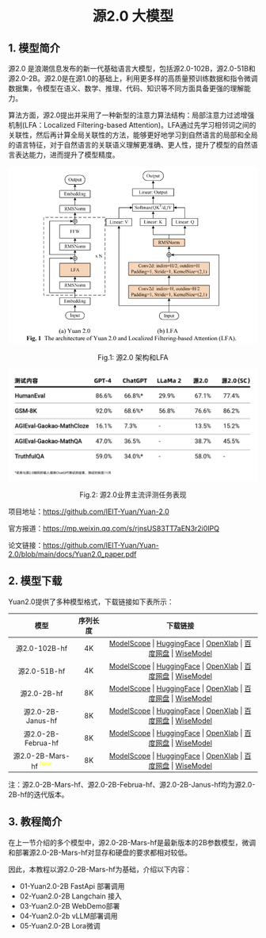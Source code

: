 
<div align="center">
<h1>
  源2.0 大模型
</h1>
</div>

## 1. 模型简介

源2.0 是浪潮信息发布的新一代基础语言大模型，包括源2.0-102B，源2.0-51B和源2.0-2B。源2.0是在源1.0的基础上，利用更多样的高质量预训练数据和指令微调数据集，令模型在语义、数学、推理、代码、知识等不同方面具备更强的理解能力。

算法方面，源2.0提出并采用了一种新型的注意力算法结构：局部注意力过滤增强机制(LFA：Localized Filtering-based Attention)。LFA通过先学习相邻词之间的关联性，然后再计算全局关联性的方法，能够更好地学习到自然语言的局部和全局的语言特征，对于自然语言的关联语义理解更准确、更人性，提升了模型的自然语言表达能力，进而提升了模型精度。

<div align=center>
  <img src=images/yuan2.0-0.png >
  <p>Fig.1: 源2.0 架构和LFA</p>
</div>

<div align=center>
  <img src=images/yuan2.0-1.jpg >
  <p>Fig.2: 源2.0业界主流评测任务表现</p>
</div>


项目地址：https://github.com/IEIT-Yuan/Yuan-2.0

官方报道：https://mp.weixin.qq.com/s/rjnsUS83TT7aEN3r2i0IPQ

论文链接：https://github.com/IEIT-Yuan/Yuan-2.0/blob/main/docs/Yuan2.0_paper.pdf

## 2. 模型下载
Yuan2.0提供了多种模型格式，下载链接如下表所示：

|                                 模型                                  | 序列长度  |                                                                                                                                                                                       下载链接                                                                                                                                                                                        |
|:-------------------------------------------------------------------:| :------: |:---------------------------------------------------------------------------------------------------------------------------------------------------------------------------------------------------------------------------------------------------------------------------------------------------------------------------------------------------------------------------------:|
|                            源2.0-102B-hf                             |    4K    | [ModelScope](https://modelscope.cn/models/YuanLLM/Yuan2.0-102B-hf/summary) \| [HuggingFace](https://huggingface.co/IEITYuan/Yuan2-102B-hf) \| [OpenXlab](https://openxlab.org.cn/models/detail/YuanLLM/Yuan2-102B-hf)  \|  [百度网盘](https://pan.baidu.com/s/1O4GkPSTPu5nwHk4v9byt7A?pwd=pq74#list/path=%2F) \| [WiseModel](https://www.wisemodel.cn/models/IEIT-Yuan/Yuan2-102B-hf) |
|                             源2.0-51B-hf                             |    4K    | [ModelScope](https://modelscope.cn/models/YuanLLM/Yuan2.0-51B-hf/summary)  \| [HuggingFace](https://huggingface.co/IEITYuan/Yuan2.0-51B-hf)  \| [OpenXlab](https://openxlab.org.cn/models/detail/YuanLLM/Yuan2-51B-hf)   \| [百度网盘](https://pan.baidu.com/s/1-qw30ZuyrMfraFtkLgDg0A?pwd=v2nd#list/path=%2F) \| [WiseModel](https://www.wisemodel.cn/models/IEIT-Yuan/Yuan2-51B-hf) |
|                             源2.0-2B-hf                              |    8K    |  [ModelScope](https://modelscope.cn/models/YuanLLM/Yuan2.0-2B-hf/summary)   \| [HuggingFace](https://huggingface.co/IEITYuan/Yuan2-2B-hf)   \| [OpenXlab](https://openxlab.org.cn/models/detail/YuanLLM/Yuan2-2B-hf)    \| [百度网盘](https://pan.baidu.com/s/1nt-03OAnjtZwhiVywj3xGw?pwd=nqef#list/path=%2F) \| [WiseModel](https://www.wisemodel.cn/models/IEIT-Yuan/Yuan2-2B-hf)   |
|                          源2.0-2B-Janus-hf                           |    8K    | [ModelScope](https://modelscope.cn/models/YuanLLM/Yuan2-2B-Janus-hf/files)   \| [HuggingFace](https://huggingface.co/IEITYuan/Yuan2-2B-Janus-hf) \| [OpenXlab](https://openxlab.org.cn/models/detail/YuanLLM/Yuan2-2B-Janus-hf)  \| [百度网盘](https://pan.baidu.com/s/1f7l-rSVlYAij33htR51TEg?pwd=hkep ) \| [WiseModel](https://www.wisemodel.cn/models/IEIT-Yuan/Yuan2-2B-Janus-hf) |
|                          源2.0-2B-Februa-hf                          |    8K    |  [ModelScope](https://modelscope.cn/models/YuanLLM/Yuan2-2B-Februa-hf)   \| [HuggingFace](https://huggingface.co/IEITYuan/Yuan2-2B-Februa-hf) \| [OpenXlab](https://openxlab.org.cn/models/detail/YuanLLM/Yuan2-2B-Februa-hf)  \| [百度网盘](https://pan.baidu.com/s/1f7l-rSVlYAij33htR51TEg?pwd=hkep ) \| [WiseModel](https://www.wisemodel.cn/models/IEIT-Yuan/Yuan2-2B-Februa-hf)  |
| 源2.0-2B-Mars-hf <sup><font color="#FFFF00">*New*</font><br /></sup> |    8K    | [ModelScope](https://modelscope.cn/models/YuanLLM/Yuan2-2B-Mars-hf)   \| [HuggingFace](https://huggingface.co/IEITYuan/Yuan2-2B-Mars-hf) \| [OpenXlab](https://openxlab.org.cn/models/detail/YuanLLM/Yuan2-2B-Mars-hf)  \| [百度网盘](https://pan.baidu.com/s/1f7l-rSVlYAij33htR51TEg?pwd=hkep ) \| [WiseModel](https://www.wisemodel.cn/models/IEIT-Yuan/Yuan2-2B-Mars-hf)      | 

注：源2.0-2B-Mars-hf、源2.0-2B-Februa-hf、源2.0-2B-Janus-hf均为源2.0-2B-hf的迭代版本。

##  3. 教程简介

在上一节介绍的多个模型中，源2.0-2B-Mars-hf是最新版本的2B参数模型，微调和部署源2.0-2B-Mars-hf对显存和硬盘的要求都相对较低。

因此，本教程以源2.0-2B-Mars-hf为基础，介绍以下内容：

- 01-Yuan2.0-2B FastApi 部署调用
- 02-Yuan2.0-2B Langchain 接入
- 03-Yuan2.0-2B WebDemo部署
- 04-Yuan2.0-2b vLLM部署调用
- 05-Yuan2.0-2B Lora微调